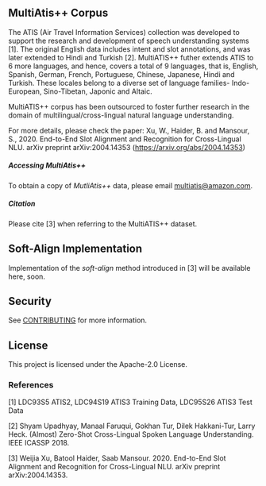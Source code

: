 ## MultiAtis++ Corpus

The ATIS (Air Travel Information Services) collection was developed to support the research and development of speech understanding systems [1]. The original English data includes intent and slot annotations, and was later extended to Hindi and Turkish [2]. MultiATIS++ futher extends ATIS to 6 more languages, and hence, covers a total of 9 languages, that is, English, Spanish, German, French, Portuguese, Chinese, Japanese, Hindi and Turkish. These locales  belong to a diverse set of language families- Indo-European, Sino-Tibetan, Japonic and Altaic.

MultiATIS++ corpus has been outsourced to foster further research in the domain of multilingual/cross-lingual natural language understanding.

For more details, please check the paper:
Xu, W., Haider, B. and Mansour, S., 2020. End-to-End Slot Alignment and Recognition for Cross-Lingual NLU. arXiv preprint arXiv:2004.14353 (https://arxiv.org/abs/2004.14353)

##### Accessing MultiAtis++

To obtain a copy of *MutliAtis++* data, please email multiatis@amazon.com.

##### Citation

Please cite [3] when referring to the MultiATIS++ dataset.


## Soft-Align Implementation

Implementation of the *soft-align* method introduced in [3] will be available here, soon.


## Security

See [CONTRIBUTING](CONTRIBUTING.md#security-issue-notifications) for more information.

## License

This project is licensed under the Apache-2.0 License.

### References

[1] LDC93S5 ATIS2, LDC94S19 ATIS3 Training Data, LDC95S26 ATIS3 Test Data

[2] Shyam Upadhyay, Manaal Faruqui, Gokhan Tur, Dilek Hakkani-Tur, Larry Heck. (Almost) Zero-Shot Cross-Lingual Spoken Language Understanding. IEEE ICASSP 2018.

[3] Weijia Xu, Batool Haider, Saab Mansour. 2020. End-to-End Slot Alignment and Recognition for Cross-Lingual NLU. arXiv preprint arXiv:2004.14353.

